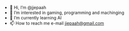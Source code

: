 - 👋 Hi, I’m @jjepaah
- 👀 I’m interested in gaming, programming and machinging
- 🌱 I’m currently learning AI
- 📫 How to reach me e-mail jjepaah@gmail.com

<!---
jjepaah/jjepaah is a ✨ special ✨ repository because its `README.md` (this file) appears on your GitHub profile.
You can click the Preview link to take a look at your changes.
--->
